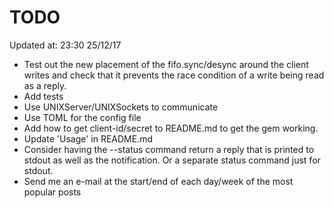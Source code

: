 # TODO

Updated at: 23:30 25/12/17

* Test out the new placement of the fifo.sync/desync around the client writes and
  check that it prevents the race condition of a write being read as a reply.
* Add tests
* Use UNIXServer/UNIXSockets to communicate
* Use TOML for the config file
* Add how to get client-id/secret to README.md to get the gem working.
* Update 'Usage' in README.md
* Consider having the --status command return a reply that is printed to stdout
  as well as the notification. Or a separate status command just for stdout.
* Send me an e-mail at the start/end of each day/week of the most popular posts
